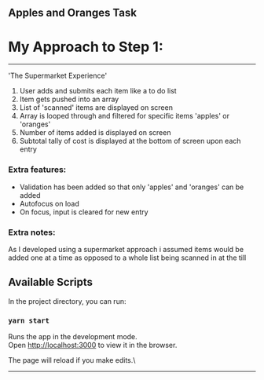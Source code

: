 
## Apples and Oranges Task


# My Approach to Step 1:
--------------------------

'The Supermarket Experience'

1. User adds and submits each item like a to do list
2. Item gets pushed into an array
3. List of 'scanned' items are displayed on screen
4. Array is looped through and filtered for specific items 'apples' or 'oranges'
5. Number of items added is displayed on screen
6. Subtotal tally of cost is displayed at the bottom of screen upon each entry

### Extra features:

- Validation has been added so that only 'apples' and 'oranges' can be added
- Autofocus on load
- On focus, input is cleared for new entry

### Extra notes:

As I developed using a supermarket approach i assumed items would be added one at a time as opposed to a whole list being scanned in at the till



## Available Scripts

In the project directory, you can run:
### `yarn start`

Runs the app in the development mode.\
Open [http://localhost:3000](http://localhost:3000) to view it in the browser.

The page will reload if you make edits.\

-----------------------------------






